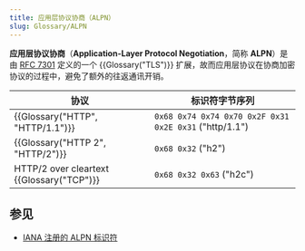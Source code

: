 ```yaml
---
title: 应用层协议协商（ALPN）
slug: Glossary/ALPN
---
```

**应用层协议协商**（**Application-Layer Protocol Negotiation**，简称 **ALPN**）是由 [RFC 7301](https://www.rfc-editor.org/rfc/rfc7301) 定义的一个 {{Glossary("TLS")}} 扩展，故而应用层协议在协商加密协议的过程中，避免了额外的往返通讯开销。

| 协议                                           | 标识符字节序列                                         |
| ---------------------------------------------- | ------------------------------------------------------ |
| {{Glossary("HTTP", "HTTP/1.1")}}               | `0x68 0x74 0x74 0x70 0x2F 0x31 0x2E 0x31` ("http/1.1") |
| {{Glossary("HTTP 2", "HTTP/2")}}   | `0x68 0x32` ("h2")                                     |
| HTTP/2 over cleartext {{Glossary("TCP")}} | `0x68 0x32 0x63` ("h2c")                               |

## 参见

- [IANA 注册的 ALPN 标识符](https://www.iana.org/assignments/tls-extensiontype-values/tls-extensiontype-values.xhtml#alpn-protocol-ids)
